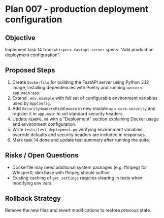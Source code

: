 # Plan 007 - production deployment configuration

## Objective
Implement task 14 from `whisperx-fastapi-server` specs: "Add production deployment configuration".

## Proposed Steps
1. Create `Dockerfile` for building the FastAPI server using Python 3.12 image, installing dependencies with Poetry and running `uvicorn app.main:app`.
2. Extend `.env.example` with full set of configurable environment variables used by `AppConfig`.
3. Add `SecurityHeadersMiddleware` in new module `app.core.security` and register it in `app.main` to set standard security headers.
4. Update `README.md` with a "Deployment" section explaining Docker usage and environment configuration.
5. Write `tests/test_deployment.py` verifying environment variables override defaults and security headers are included in responses.
6. Mark task 14 done and update test summary after running the suite.

## Risks / Open Questions
- Dockerfile may need additional system packages (e.g. ffmpeg) for WhisperX; slim base with ffmpeg should suffice.
- Existing caching of `get_settings` requires clearing in tests when modifying env vars.

## Rollback Strategy
Remove the new files and revert modifications to restore previous state.
